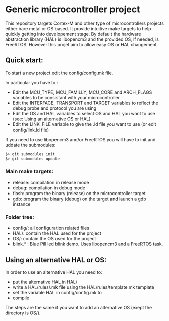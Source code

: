 # Generic microcontroller project
This repository targets Cortex-M and other type of microcontrollers projects either bare metal or OS based. It provide intuitive make targets to help quickly getting into developement stage.
By default the hardware abstraction library (HAL) is libopencm3 and the provided OS, if needed, is FreeRTOS. However this projet aim to allow easy OS or HAL changement.

## Quick start:
To start a new project edit the config/config.mk file.

In particular you have to :
 - Edit the MCU_TYPE, MCU_FAMILLY, MCU_CORE and ARCH_FLAGS variables to be consistant with your microcontroller
 - Edit the INTERFACE, TRANSPORT and TARGET variables to reflect the debug probe and protocol you are using
 - Edit the OS and HAL variables to select OS and HAL you want to use (see: Using an alternative OS or HAL)
 - Edit the LINK_FILE variable to give the .ld file you want to use (or edit config/link.ld file)

If you need to use libopencm3 and/or FreeRTOS you will have to init and uddate the submodules:
```sh
$> git submodules init
$> git submodules update
```

### Main make targets:
 - release: compilation in release mode
 - debug: compilation in debug mode
 - flash: program the binary (release) on the microcontroller target
 - gdb: program the binary (debug) on the target and launch a gdb instance

### Folder tree:
 - config/: all configuration related files
 - HAL/: contain the HAL used for the project
 - OS/: contain the OS used for the project
 - blink.* : Blue Pill led blink demo. Uses libopencm3 and a FreeRTOS task.

## Using an alternative HAL or OS:
 In order to use an alternative HAL you need to:
 - put the alternative HAL in HAL/<name of the HAL>
 - write a HAL/rules/<name of the HAL>.mk file using the HAL/rules/template.mk template
 - set the variable HAL in config/config.mk to <name of the HAL>
 - compile

The steps are the same if you want to add an alternative OS (exept the directory is OS/).
